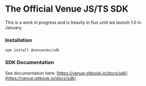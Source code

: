 # The Official Venue JS/TS SDK

This is a work in progress and is heavily in flux until we launch 1.0 in January.

### Installation
`npm install @venuecms/sdk`

### SDK Documentation
See documentation here: [https://venue.gitbook.io/docs/sdk](https://venue.gitbook.io/docs/sdk)

